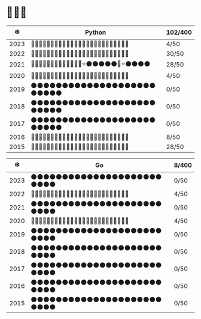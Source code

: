 # 🎄🎄🎄

| ❄️   | Python                                               | 102/400 |
| ---- | ---------------------------------------------------- | ------- |
| 2023 | 🌟🌟🌑🌑🌑🌑🌑🌑🌑🌑🌑🌑🌑🌑🌑🌑🌑🌑🌑🌑🌑🌑🌑🌑🌑   | 4/50    |
| 2022 | 🌟🌟🌟🌟🌟🌟🌟🌟🌟🌟🌟🌟🌟🌟🌟🌑🌑🌑🌑🌑🌑🌑🌑🌑🌑   | 30/50   |
| 2021 | 🌟🌟🌟🌟🌟🌟🌟🌟🌟🌟🌟🌑🌟⭐️🌑🌑🌑🌑🌑🌟⭐️🌑🌑🌑🌑 | 28/50   |
| 2020 | 🌟🌟🌑🌑🌑🌑🌑🌑🌑🌑🌑🌑🌑🌑🌑🌑🌑🌑🌑🌑🌑🌑🌑🌑🌑   | 4/50    |
| 2019 | 🌑🌑🌑🌑🌑🌑🌑🌑🌑🌑🌑🌑🌑🌑🌑🌑🌑🌑🌑🌑🌑🌑🌑🌑🌑   | 0/50    |
| 2018 | 🌑🌑🌑🌑🌑🌑🌑🌑🌑🌑🌑🌑🌑🌑🌑🌑🌑🌑🌑🌑🌑🌑🌑🌑🌑   | 0/50    |
| 2017 | 🌑🌑🌑🌑🌑🌑🌑🌑🌑🌑🌑🌑🌑🌑🌑🌑🌑🌑🌑🌑🌑🌑🌑🌑🌑   | 0/50    |
| 2016 | 🌟🌟🌟🌟🌑🌑🌑🌑🌑🌑🌑🌑🌑🌑🌑🌑🌑🌑🌑🌑🌑🌑🌑🌑🌑   | 8/50    |
| 2015 | 🌟🌟🌟🌟🌟🌟🌟🌟🌟🌟🌟🌟🌟🌟🌑🌑🌑🌑🌑🌑🌑🌑🌑🌑🌑   | 28/50   |

| ❄️   | Go                                                 | 8/400 |
| ---- | -------------------------------------------------- | ----- |
| 2023 | 🌑🌑🌑🌑🌑🌑🌑🌑🌑🌑🌑🌑🌑🌑🌑🌑🌑🌑🌑🌑🌑🌑🌑🌑🌑 | 0/50  |
| 2022 | 🌟🌟🌑🌑🌑🌑🌑🌑🌑🌑🌑🌑🌑🌑🌑🌑🌑🌑🌑🌑🌑🌑🌑🌑🌑 | 4/50  |
| 2021 | 🌑🌑🌑🌑🌑🌑🌑🌑🌑🌑🌑🌑🌑🌑🌑🌑🌑🌑🌑🌑🌑🌑🌑🌑🌑 | 0/50  |
| 2020 | 🌟🌟🌑🌑🌑🌑🌑🌑🌑🌑🌑🌑🌑🌑🌑🌑🌑🌑🌑🌑🌑🌑🌑🌑🌑 | 4/50  |
| 2019 | 🌑🌑🌑🌑🌑🌑🌑🌑🌑🌑🌑🌑🌑🌑🌑🌑🌑🌑🌑🌑🌑🌑🌑🌑🌑 | 0/50  |
| 2018 | 🌑🌑🌑🌑🌑🌑🌑🌑🌑🌑🌑🌑🌑🌑🌑🌑🌑🌑🌑🌑🌑🌑🌑🌑🌑 | 0/50  |
| 2017 | 🌑🌑🌑🌑🌑🌑🌑🌑🌑🌑🌑🌑🌑🌑🌑🌑🌑🌑🌑🌑🌑🌑🌑🌑🌑 | 0/50  |
| 2016 | 🌑🌑🌑🌑🌑🌑🌑🌑🌑🌑🌑🌑🌑🌑🌑🌑🌑🌑🌑🌑🌑🌑🌑🌑🌑 | 0/50  |
| 2015 | 🌑🌑🌑🌑🌑🌑🌑🌑🌑🌑🌑🌑🌑🌑🌑🌑🌑🌑🌑🌑🌑🌑🌑🌑🌑 | 0/50  |
